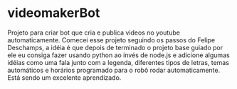 # videomakerBot
Projeto para criar bot que cria e publica videos no youtube automaticamente. Comecei esse projeto seguindo os passos do Felipe Deschamps,
a idéia é que depois de terminado o projeto base guiado por ele eu consiga fazer usando python ao invés de node.js e adicione algumas idéias
como uma fala junto com a legenda, diferentes tipos de letras, temas automáticos e horários programado para o robô rodar automaticamente. 
Está sendo um excelente aprendizado.
